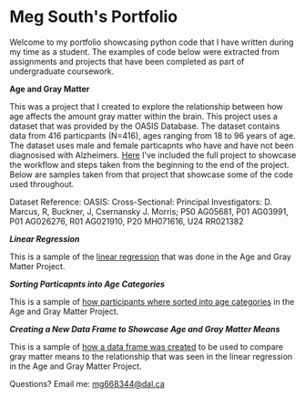 # Meg South's Portfolio

Welcome to my portfolio showcasing python code that I have written during my time as a student. The examples of code below were extracted from assignments and projects that have been completed as part of undergraduate coursework. 

**Age and Gray Matter**

This was a project that I created to explore the relationship between how age affects the amount gray matter within the brain. This project uses  a dataset that was provided by the OASIS Database. The dataset contains data from 416 particpants (N=416), ages ranging from 18 to 96 years of age. The dataset uses male and female particapnts who have and have not been diagnosised with Alzheimers. [Here](age_gray_matter_volume.md) I've included the full project to showcase the workflow and steps taken from the beginning to the end of the project. Below are samples taken from that project that showcase some of the code used throughout. 

Dataset Reference: OASIS: Cross-Sectional: Principal Investigators: D. Marcus, R, Buckner, J, Csernansky J. Morris; P50 AG05681, P01 AG03991, P01 AG026276, R01 AG021910, P20 MH071616, U24 RR021382

***Linear Regression***

This is a sample of the [linear regression](linear_regression_agm.md) that was done in the Age and Gray Matter Project. 

***Sorting Particapnts into Age Categories***

This is a sample of [how participants where sorted into age categories](bin_participants.md) in the Age and Gray Matter Project. 

***Creating a New Data Frame to Showcase Age and Gray Matter Means***

This is a sample of [how a data frame was created](new_dataframe_agm.md) to be used to compare gray matter means to the relationship that was seen in the linear regression in the Age and Gray Matter Project.















Questions? Email me:
[mg668344@dal.ca](mailto:mg668344@dal.ca)
